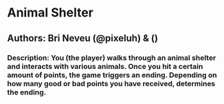 <h1> Animal Shelter </h1>

<h2> Authors: Bri Neveu (@pixeluh) &amp; ()</h2>

<h3> Description: You (the player) walks through an animal shelter and interacts with various animals.
Once you hit a certain amount of points, the game triggers an ending. Depending on how many good or bad points you have received, determines the ending. </h3>


